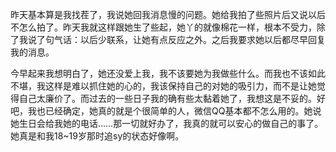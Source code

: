 昨天基本算是我找茬了，我说她回我消息慢的问题。她给我拍了些照片后又说以后不怎么拍了。昨天我就这样跟她生了些起，她丫的就像棉花一样，根本不受力，除了我说了句气话：以后少联系，让她有点反应之外。之后我要求她以后都尽早回复我的消息。

今早起来我想明白了，她还没爱上我，我不该要她为我做些什么。而我也不该如此不堪，我这样是难以抓住她的心的，我该保持自己的对她的吸引力，而不是让她觉得自己太廉价了。而过去的一些日子我的确有些太黏着她了，我想这是不妥的。好吧，我也已经确定，她真的就是个很简单的人，微信QQ基本都不怎么用的。她说她生日会给我她的电话……那一切就好办了，我真的就可以安心的做自己的事了。她真是和我18~19岁那时追sy的状态好像啊。